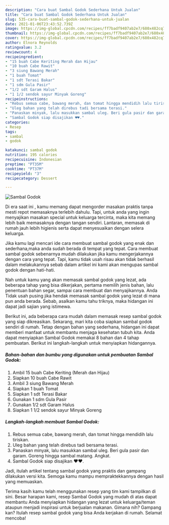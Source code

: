```yaml
---
description: "Cara buat Sambal Godok Sederhana Untuk Jualan"
title: "Cara buat Sambal Godok Sederhana Untuk Jualan"
slug: 535-cara-buat-sambal-godok-sederhana-untuk-jualan
date: 2021-01-06T23:43:52.739Z
image: https://img-global.cpcdn.com/recipes/ff7badf9407ab2e7/680x482cq70/sambal-godok-foto-resep-utama.jpg
thumbnail: https://img-global.cpcdn.com/recipes/ff7badf9407ab2e7/680x482cq70/sambal-godok-foto-resep-utama.jpg
cover: https://img-global.cpcdn.com/recipes/ff7badf9407ab2e7/680x482cq70/sambal-godok-foto-resep-utama.jpg
author: Elnora Reynolds
ratingvalue: 3.2
reviewcount: 4
recipeingredient:
- "15 buah Cabe Keriting Merah dan Hijau"
- "10 buah Cabe Rawit"
- "3 siung Bawang Merah"
- "1 buah Tomat"
- "1 sdt Terasi Bakar"
- "1 sdm Gula Pasir"
- "1/2 sdt Garam Halus"
- "1 1/2 sendok sayur Minyak Goreng"
recipeinstructions:
- "Rebus semua cabe, bawang merah, dan tomat hingga mendidih lalu tiriskan."
- "Uleg bahan yang telah direbus tadi bersama terasi."
- "Panaskan minyak, lalu masukkan sambal uleg. Beri gula pasir dan garam. Goreng hingga sambal matang. Angkat."
- "Sambal Godok siap disajikan ♥️♥️."
categories:
- Resep
tags:
- sambal
- godok

katakunci: sambal godok 
nutrition: 195 calories
recipecuisine: Indonesian
preptime: "PT35M"
cooktime: "PT37M"
recipeyield: "3"
recipecategory: Dessert

---
```



![Sambal Godok](https://img-global.cpcdn.com/recipes/ff7badf9407ab2e7/680x482cq70/sambal-godok-foto-resep-utama.jpg)

Di era  saat ini , kamu memang dapat mengorder masakan praktis tanpa mesti repot memasaknya terlebih dahulu. Tapi, untuk anda yang ingin menyajikan masakan special untuk keluarga tercinta, maka kita memang lebih baik memasaknya dengan tangan sendiri. Lantaran, memasak di rumah jauh lebih higienis serta dapat menyesuaikan dengan selera keluarga.

Jika kamu lagi mencari ide cara membuat sambal godok yang enak dan sederhana,maka anda sudah berada di tempat yang tepat. Cara membuat sambal godok  sebenarnya mudah dilakukan jika kamu mengerjakannya dengan cara yang tepat. Tapi, kamu tidak usah risau akan tidak berhasil dalam melakukannya 
sebab dalam artikel ini kami akan mengupas sambal godok dengan hati-hati.  



Nah untuk kamu yang akan memasak sambal godok yang lezat, ada beberapa tahap yang bisa dikerjakan, pertama memilih jenis bahan, lalu penentuan bahan segar, sampai cara membuat dan menyajikannya. Anda Tidak usah pusing jika hendak memasak sambal godok yang lezat di mana pun anda berada. Sebab, asalkan kamu  tahu triknya, maka hidangan ini dapat jadi sajian yang istimewa.

Berikut ini, ada beberapa cara mudah dalam memasak resep sambal godok yang siap dikreasikan. Sekarang, mari kita coba siapkan sambal godok sendiri di rumah. Tetap dengan bahan yang sederhana, hidangan ini dapat memberi manfaat untuk membantu menjaga kesehatan tubuh kita. Anda dapat menyiapkan Sambal Godok memakai 8 bahan dan 4 tahap pembuatan. Berikut ini langkah-langkah untuk menyiapkan hidangannya.

<!--inarticleads1-->

##### Bahan-bahan dan bumbu yang digunakan untuk pembuatan Sambal Godok:

1. Ambil 15 buah Cabe Keriting (Merah dan Hijau)
1. Siapkan 10 buah Cabe Rawit
1. Ambil 3 siung Bawang Merah
1. Siapkan 1 buah Tomat
1. Siapkan 1 sdt Terasi Bakar
1. Gunakan 1 sdm Gula Pasir
1. Gunakan 1/2 sdt Garam Halus
1. Siapkan 1 1/2 sendok sayur Minyak Goreng




<!--inarticleads2-->

##### Langkah-langkah membuat Sambal Godok:

1. Rebus semua cabe, bawang merah, dan tomat hingga mendidih lalu tiriskan.
1. Uleg bahan yang telah direbus tadi bersama terasi.
1. Panaskan minyak, lalu masukkan sambal uleg. Beri gula pasir dan garam. Goreng hingga sambal matang. Angkat.
1. Sambal Godok siap disajikan ♥️♥️.




Jadi, itulah artikel tentang  sambal godok  yang praktis dan gampang dilakukan versi kita. Semoga kamu mampu mempraktekkannya dengan hasil yang memuaskan. 

Terima kasih kamu telah menggunakan resep yang tim kami tampilkan di sini. Besar harapan kami, resep  Sambal Godok yang mudah di atas dapat membantu Anda menyiapkan hidangan yang lezat untuk keluarga/teman ataupun menjadi inspirasi untuk berjualan makanan. Gimana nih? Gampang kan? Itulah resep sambal godok yang bisa Anda kerjakan di rumah. Selamat mencoba!

